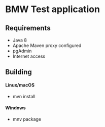 # BMW Test application

## Requirements
- Java 8
- Apache Maven proxy configured
- pgAdmin
- Internet access

## Building
#### Linux/macOS
 - mvn install
 
####  Windows
 - mnv package
